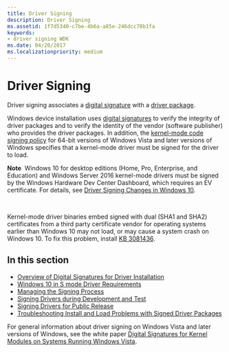 ```yaml
---
title: Driver Signing
description: Driver Signing
ms.assetid: 1f7d5340-c7be-4b6a-a85e-246dcc78b1fa
keywords:
- driver signing WDK
ms.date: 04/20/2017
ms.localizationpriority: medium
---
```


# Driver Signing


Driver signing associates a [digital signature](digital-signatures.md) with a [driver package](driver-packages.md).

Windows device installation uses [digital signatures](digital-signatures.md) to verify the integrity of driver packages and to verify the identity of the vendor (software publisher) who provides the driver packages. In addition, the [kernel-mode code signing policy](kernel-mode-code-signing-policy--windows-vista-and-later-.md) for 64-bit versions of Windows Vista and later versions of Windows specifies that a kernel-mode driver must be signed for the driver to load.

**Note**  Windows 10 for desktop editions (Home, Pro, Enterprise, and Education) and Windows Server 2016 kernel-mode drivers must be signed by the Windows Hardware Dev Center Dashboard, which requires an EV certificate. For details, see [Driver Signing Changes in Windows 10](http://blogs.msdn.com/b/windows_hardware_certification/archive/2015/04/01/driver-signing-changes-in-windows-10.aspx).

 

Kernel-mode driver binaries embed signed with dual (SHA1 and SHA2) certificates from a third party certificate vendor for operating systems earlier than Windows 10 may not load, or may cause a system crash on Windows 10. To fix this problem, install [KB 3081436](https://support.microsoft.com/kb/3081436).

## In this section


-   [Overview of Digital Signatures for Driver Installation](overview-of-digital-signatures-for-driver-installation.md)
-   [Windows 10 in S mode Driver Requirements](Windows10SDriverRequirements.md)
-   [Managing the Signing Process](managing-the-signing-process.md)
-   [Signing Drivers during Development and Test](signing-drivers-during-development-and-test.md)
-   [Signing Drivers for Public Release](signing-drivers-for-public-release.md)
-   [Troubleshooting Install and Load Problems with Signed Driver Packages](troubleshooting-install-and-load-problems-with-signed-driver-packages.md)

For general information about driver signing on Windows Vista and later versions of Windows, see the white paper [Digital Signatures for Kernel Modules on Systems Running Windows Vista](https://msdn.microsoft.com/library/bb530195).


 






